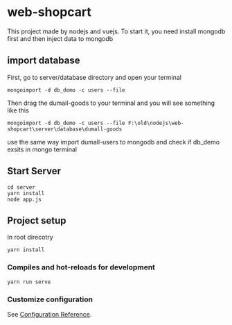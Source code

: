 # web-shopcart
This project made by nodejs and vuejs.
To start it, you need install mongodb first and then inject data to mongodb

## import database
First, go to server/database directory and open your terminal
```
mongoimport -d db_demo -c users --file
```
Then drag the dumail-goods to your terminal and you will see something like this
```
mongoimport -d db_demo -c users --file F:\old\nodejs\web-shopcart\server\database\dumall-goods
```
use the same way import dumall-users to mongodb and check if db_demo exsits in mongo terminal


## Start Server
```
cd server
yarn install
node app.js
```

## Project setup
In root direcotry
```
yarn install
```

### Compiles and hot-reloads for development
```
yarn run serve
```


### Customize configuration
See [Configuration Reference](https://cli.vuejs.org/config/).
